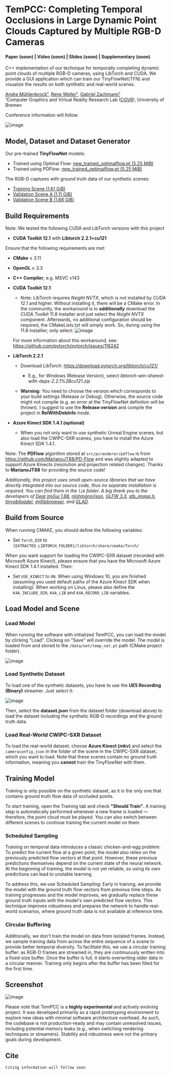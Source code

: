 
# TemPCC: Completing Temporal Occlusions in Large Dynamic Point Clouds Captured by Multiple RGB-D Cameras

#### Paper (soon) | Video (soon) | Slides (soon) | Supplementary (soon) 

C++ implementation of our technique for temporally completing dynamic point clouds of multiple RGB-D cameras, using LibTorch and CUDA. We provide a GUI application which can train our TinyFlowNet(TFN) and visualize the results on both synthetic and real-world scenes.

[Andre Mühlenbrock¹](https://orcid.org/0000-0002-7836-3341), [Rene Weller¹](https://orcid.org/0009-0002-2544-4153), [Gabriel Zachmann¹](https://orcid.org/0000-0001-8155-1127)\
¹Computer Graphics and Virtual Reality Research Lab ([CGVR](https://cgvr.cs.uni-bremen.de/)), University of Bremen

Conference information will follow.

![image](images/teaser.png)

## Model, Dataset and Dataset Generator
Our pre-trained **TinyFlowNet** models: 
 - Trained using Optimal Flow: [new_trained_optimalflow.pt (5.25 MiB)](https://github.com/muehlenb/TemPCC/raw/refs/heads/main/data/net/new_trained_optimalflow.pt)
 - Trained using PDFlow: [new_trained_optimalflow.pt (5.25 MiB)](https://github.com/muehlenb/TemPCC/raw/refs/heads/main/data/net/new_trained_pdflow.pt) 
 
The RGB-D captures with ground truth data of our synthetic scenes:
 - [Training Scene (1.61 GiB)](https://cgvr.cs.uni-bremen.de/papers/eg2025/tempcc/dataset/TemPCC_TrainingScene.7z)
 - [Validation Scene A (1.11 GiB)](https://cgvr.cs.uni-bremen.de/papers/eg2025/tempcc/dataset/TemPCC_ValidationSceneA.7z)
 - [Validation Scene B (1.68 GiB)](https://cgvr.cs.uni-bremen.de/papers/eg2025/tempcc/dataset/TemPCC_ValidationSceneB.7z)

## Build Requirements

Note: We tested the following CUDA and LibTorch versions with this project

 - **CUDA Toolkit 12.1** with **Libtorch 2.2.1+cu121**
 
Ensure that the following requirements are met:

 - **CMake** ≥ 3.11
 - **OpenGL** ≥ 3.3
 - **C++ Compiler**, e.g. MSVC v143
 - **CUDA Toolkit 12.1**
   - Note: LibTorch requires *Nsight NVTX*, which is not installed by *CUDA 12.1* and higher. Without installing it, there will be a CMake error. In the community, the workaround is to **additionally** download the CUDA Toolkit 11.8 installer and just select the *Nsight NVTX* component. Afterwards, no additional configuration should be required, the CMakeLists.txt will simply work. So, during using the 11.8 installier, only select:
	![image](images/nvtx_118.png)
	
	For more information about this workaround, see: https://github.com/pytorch/pytorch/issues/116242
   
 - **LibTorch 2.2.1**
   - Download LibTorch: https://download.pytorch.org/libtorch/cu121/
     - E.g., for Windows (Release Version), select *libtorch-win-shared-with-deps-2.2.1%2Bcu121.zip*
	
	- **Warning:** You need to choose the version which corresponds to your build settings (Release or Debug). Otherwise, the source code might not compile (e.g. an error at the TinyFlowNet definition will be thrown). I suggest to use the **Release version** and compile the project in **RelWithDebInfo** mode.
 
 
 - **Azure Kinect SDK 1.4.1 (optional)** 
   - When you not only want to use synthetic Unreal Engine scenes, but also load the CWIPC-SXR scenes, you have to install the Azure Kinect SDK 1.4.1.

Note: The **PDFlow** algorithm stored at `src/pcrenderer/pdflow` is from https://github.com/MarianoJT88/PD-Flow and was slightly adapted to support Azure Kinects (resolution and projection related changes). Thanks to **MarianoJT88** for providing the source code!

*Additionally, this project uses small open-source libraries that we have directly integrated into our source code, thus no separate installation is required. You can find them in the `lib` folder. 
A big thank you to the developers of
[Dear ImGui 1.88](https://github.com/ocornut/imgui),
[nlohmann/json](https://github.com/nlohmann/json),
[GLFW 3.3](https://www.glfw.org/),
[stb_image.h](https://github.com/nothings/stb),
[tinyobjloader](https://github.com/tinyobjloader/tinyobjloader),
[imfilebrowser](https://github.com/AirGuanZ/imgui-filebrowser), and
[GLAD](https://gen.glad.sh/).*
## Build from Source

When running CMAKE, you should define the following variables:

- Set `Torch_DIR` to `[EXTRACTED_LIBTORCH_FOLDER]/libtorch/share/cmake/Torch/`

When you want support for loading the CWIPC-SXR dataset (recorded with Microsoft Azure Kinect), please ensure that you have the Microsoft Azure Kinect SDK 1.4.1 installed. Then:

- Set `USE_KINECT` to `ON`. When using Windows 10, you are finished (assuming you used default paths of the Azure Kinect SDK when installing). When working on Linux, please also define the `K4A_INCLUDE_DIR`, `K4A_LIB` and `K4A_RECORD_LIB` variables.

## Load Model and Scene
### Load Model
When running the software with initialized TemPCC, you can load the model by clicking "Load". Clicking on "Save" will override the model. The model is loaded from and stored to the `/data/net/temp_net.pt` path (CMake project folder).

![image](images/load_model.png)

### Load Synthetic Dataset
To load one of the synthetic datasets, you have to use the **UE5 Recording (Binary)** streamer. Just select it:

![image](images/source_ue5_recording.png)

Then, select the **dataset.json** from the dataset folder (download above) to load the dataset including the synthetic RGB-D recordings and the ground truth data.


### Load Real-World CWIPC-SXR Dataset
To load the real-world dataset, choose **Azure Kinect (mkv)** and select the `cameraconfig.json` in the folder of the scene in the CWIPC-SXR dataset, which you want to load. Note that these scenes contain no ground truth information, meaning you **cannot** train the TinyFlowNet with them.


## Training Model
Training is only possible on the synthetic dataset, as it is the only one that contains ground truth flow data of occluded points.

To start training, open the Training tab and check **"Should Train"**. A training step is automatically performed whenever a new frame is loaded — therefore, the point cloud must be played. You can also switch between different scenes to continue training the current model on them.

### Scheduled Sampling
Training on temporal data introduces a classic chicken-and-egg problem: To predict the current flow at a given point, the model also relies on the previously predicted flow vectors at that point. However, these previous predictions themselves depend on the current state of the neural network. At the beginning of training, the model is not yet reliable, so using its own predictions can lead to unstable learning.

To address this, we use Scheduled Sampling: Early in training, we provide the model with the ground truth flow vectors from previous time steps. As training progresses and the model improves, we gradually replace these ground truth inputs with the model's own predicted flow vectors. This technique improves robustness and prepares the network to handle real-world scenarios, where ground truth data is not available at inference time.

### Circular Buffering
Additionally, we don't train the model on data from isolated frames. Instead, we sample training data from across the entire sequence of a scene to provide better temporal diversity. To facilitate this, we use a circular training buffer: as RGB-D frames are streamed in, they are continuously written into a fixed-size buffer. Once the buffer is full, it starts overwriting older data in a circular manner. Training only begins after the buffer has been filled for the first time.

## Screenshot

![image](images/screenshot.jpg)

Please note that TemPCC is a **highly experimental** and actively evolving project. It was developed primarily as a rapid prototyping environment to explore new ideas with minimal software architecture overhead. As such, the codebase is not production-ready and may contain unresolved issues, including potential memory leaks (e.g., when switching rendering techniques or streamers). Stability and robustness were not the primary goals during development.

## Cite
```
Citing information will follow soon
```
